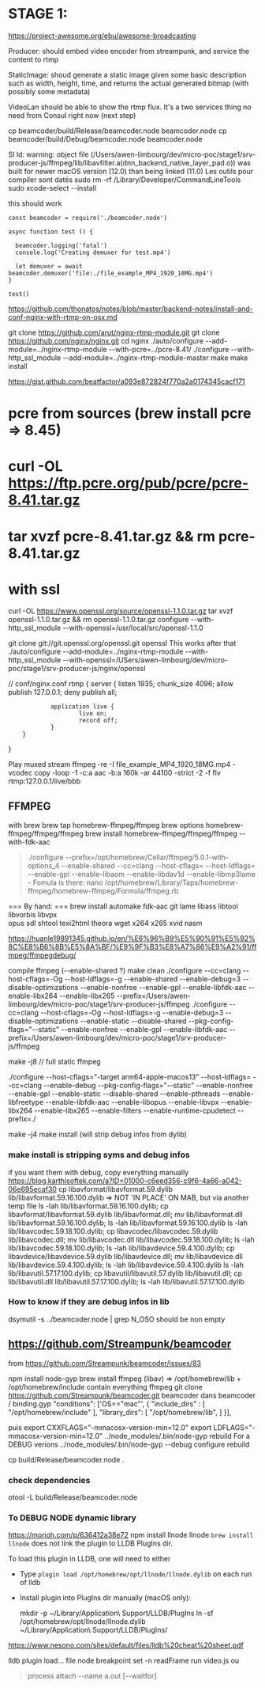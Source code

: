 # STAGE 1:

https://project-awesome.org/ebu/awesome-broadcasting

Producer: should embed video encoder from streampunk, and service the content to rtmp

StaticImage: shoud generate a static image given some basic description such as width, height, time, and returns the actual generated bitmap (with possibly some metadata)

VideoLan should be able to show the rtmp flux. It's a two services thing no need from Consul right now (next step)


cp beamcoder/build/Release/beamcoder.node beamcoder.node
cp beamcoder/build/Debug/beamcoder.node beamcoder.node

SI ld: warning: object file (/Users/awen-limbourg/dev/micro-poc/stage1/srv-producer-js/ffmpeg/lib/libavfilter.a(dnn_backend_native_layer_pad.o)) was built for newer macOS version (12.0) than being linked (11.0)
Les outils pour compiler sont datés
sudo rm -rf /Library/Developer/CommandLineTools
sudo xcode-select --install

this should work
```
const beamcoder = require('./beamcoder.node')

async function test () {

  beamcoder.logging('fatal')
  console.log('Creating demuxer for test.mp4')

  let demuxer = await beamcoder.demuxer('file:./file_example_MP4_1920_18MG.mp4')
}

test()
```

https://github.com/thonatos/notes/blob/master/backend-notes/install-and-conf-nginx-with-rtmp-on-osx.md

git clone https://github.com/arut/nginx-rtmp-module.git
git clone https://github.com/nginx/nginx.git
cd nginx
./auto/configure --add-module=../nginx-rtmp-module --with-pcre=../pcre-8.41/ 
./configure --with-http_ssl_module --add-module=../nginx-rtmp-module-master
make
make install

https://gist.github.com/beatfactor/a093e872824f770a2a0174345cacf171
# pcre from sources (brew install pcre => 8.45)
# curl -OL https://ftp.pcre.org/pub/pcre/pcre-8.41.tar.gz
# tar xvzf pcre-8.41.tar.gz && rm pcre-8.41.tar.gz
# with ssl
curl -OL https://www.openssl.org/source/openssl-1.1.0.tar.gz
tar xvzf openssl-1.1.0.tar.gz && rm openssl-1.1.0.tar.gz 
configure --with-http_ssl_module --with-openssl=/usr/local/src/openssl-1.1.0

git clone git://git.openssl.org/openssl.git openssl
This works after that
./auto/configure --add-module=../nginx-rtmp-module --with-http_ssl_module --with-openssl=/USers/awen-limbourg/dev/micro-poc/stage1/srv-producer-js/nginx/openssl

// conf/nginx.conf
rtmp {
        server {
                listen 1935;
                chunk_size 4096;
                allow publish 127.0.0.1;
                deny publish all;

                application live {
                        live on;
                        record off;
                }
        }
}


Play muxed stream 
ffmpeg -re -I file_example_MP4_1920_18MG.mp4 -vcodec copy -loop -1 -c:a aac -b:a 160k -ar 44100 -strict -2 -f flv rtmp:127.0.0.1/live/bbb

## FFMPEG ##

with brew
brew tap homebrew-ffmpeg/ffmpeg
brew options homebrew-ffmpeg/ffmpeg/ffmpeg
brew install homebrew-ffmpeg/ffmpeg/ffmpeg --with-fdk-aac

> ./configure --prefix=/opt/homebrew/Cellar/ffmpeg/5.0.1-with-options_4 --enable-shared --cc=clang --host-cflags= --host-ldflags= --enable-gpl --enable-libaom --enable-libdav1d --enable-libmp3lame -
Fomula is there: 
nano /opt/homebrew/Library/Taps/homebrew-ffmpeg/homebrew-ffmpeg/Formula/ffmpeg.rb

=== By hand: ===
brew install automake fdk-aac git lame libass libtool libvorbis libvpx \
opus sdl shtool texi2html theora wget x264 x265 xvid nasm

https://huanle19891345.github.io/en/%E6%96%B9%E5%90%91%E5%92%8C%E8%B6%8B%E5%8A%BF/%E9%9F%B3%E8%A7%86%E9%A2%91/ffmpeg/ffmpegdebug/

compile ffmpeg (--enable-shared ?)
make clean
./configure --cc=clang --host-cflags=-Og --host-ldflags=-g --enable-shared --enable-debug=3 --disable-optimizations --enable-nonfree --enable-gpl --enable-libfdk-aac --enable-libx264  --enable-libx265 --prefix=/Users/awen-limbourg/dev/micro-poc/stage1/srv-producer-js/ffmpeg
./configure --cc=clang --host-cflags=-Og --host-ldflags=-g --enable-debug=3 --disable-optimizations --enable-static --disable-shared --pkg-config-flags="--static" --enable-nonfree --enable-gpl --enable-libfdk-aac --prefix=/Users/awen-limbourg/dev/micro-poc/stage1/srv-producer-js/ffmpeg
 
make -j8
// full static ffmpeg

./configure  --host-cflags="-target arm64-apple-macos13" --host-ldflags= --cc=clang --enable-debug --pkg-config-flags="--static" --enable-nonfree --enable-gpl --enable-static --disable-shared --enable-pthreads --enable-libfreetype --enable-libfdk-aac --enable-libopus --enable-libvpx --enable-libx264  --enable-libx265 --enable-filters --enable-runtime-cpudetect --prefix=./

make -j4
make install (will strip debug infos from dylib)

### make install is stripping syms and debug infos ###
if you want them with debug, copy everything manually
https://blog.karthisoftek.com/a?ID=01000-c6eed356-c9f6-4a66-a042-06e695ecaf30
cp libavformat/libavformat.59.dylib lib/libavformat.59.16.100.dylib => NOT 'IN PLACE' ON MAB, but via another temp file
ls -lah lib/libavformat.59.16.100.dylib; cp libavformat/libavformat.59.dylib lib/libavformat.dll; mv lib/libavformat.dll lib/libavformat.59.16.100.dylib; ls -lah lib/libavformat.59.16.100.dylib
ls -lah lib/libavcodec.59.18.100.dylib; cp libavcodec/libavcodec.59.dylib lib/libavcodec.dll; mv lib/libavcodec.dll lib/libavcodec.59.18.100.dylib; ls -lah lib/libavcodec.59.18.100.dylib;
ls -lah lib/libavdevice.59.4.100.dylib; cp libavdevice/libavdevice.59.dylib lib/libavdevice.dll; mv lib/libavdevice.dll lib/libavdevice.59.4.100.dylib; ls -lah lib/libavdevice.59.4.100.dylib
ls -lah lib/libavutil.57.17.100.dylib; cp libavutil/libavutil.57.dylib lib/libavutil.dll; cp lib/libavutil.dll lib/libavutil.57.17.100.dylib; ls -lah lib/libavutil.57.17.100.dylib


### How to know if they are debug infos in lib ###
dsymutil -s ../beamcoder.node | grep N_OSO 
should be non empty


## https://github.com/Streampunk/beamcoder
from https://github.com/Streampunk/beamcoder/issues/83

npm install node-gyp
brew install ffmpeg (libav) => /opt/homebrew/lib + /opt/homebrew/include contain everything ffmpeg
git clone https://github.com/Streampunk/beamcoder.git beamcoder
dans beamcoder / binding.gyp
"conditions":
      ['OS=="mac"', {
        "include_dirs" : [
          "/opt/homebrew/include"
        ],
        "library_dirs": [
          "/opt/homebrew/lib",
        ]
      }],

puis
export CXXFLAGS="-mmacosx-version-min=12.0"
export LDFLAGS="-mmacosx-version-min=12.0"
../node_modules/.bin/node-gyp rebuild
For a DEBUG verions
../node_modules/.bin/node-gyp --debug configure rebuild

cp build/Release/beamcoder.node .

### check dependencies
otool -L build/Release/beamcoder.node



### To DEBUG NODE dynamic library ###
https://morioh.com/p/636412a38e72
npm install llnode
llnode
`brew install llnode` does not link the plugin to LLDB PlugIns dir.

To load this plugin in LLDB, one will need to either

* Type `plugin load /opt/homebrew/opt/llnode/llnode.dylib` on each run of lldb
* Install plugin into PlugIns dir manually (macOS only):

    mkdir -p ~/Library/Application\ Support/LLDB/PlugIns
    ln -sf /opt/homebrew/opt/llnode/llnode.dylib \
        ~/Library/Application\ Support/LLDB/PlugIns/

https://www.nesono.com/sites/default/files/lldb%20cheat%20sheet.pdf
      
lldb 
plugin load...
file node
breakpoint set -n readFrame
run video.js
ou
>process attach --name a.out [--waitfor]